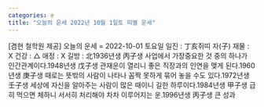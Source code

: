 ```yaml
---
categories: e
title: "오늘의 운세 2022년 10월 1일토 띠별 운세"
---
```

[겸현 철학원 제공] 오늘의 운세 = 2022-10-01 토요일 일진 : 丁亥쥐띠 자(子) 재물 : X 건강 : △ 애정 : X 길방 : 北1936년생 丙子생 사업에서 가장중요한 것 중의 하나가 인간관계이다.1948년생 戊子생 관재운이 열리니 좋은 직장과의 인연을 맺게 된다.1960년생 庚子생 때로는 뜻밖의 사람이 나타나 꼼짝 못하게 묶어 놓을 수도 있다.1972년생 壬子생 세상에 자신을 알아주는 사람이 많은 때이니 길한 하루이다.1984년생 甲子생 급히 먹으면 체하니 서서히 처리해야 차차 이루어지는 운.1996년생 丙子생 큰 성과